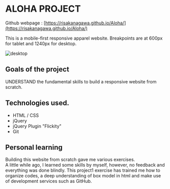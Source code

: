 # ALOHA PROJECT

Github webpage : [https://risakanagawa.github.io/Aloha/](https://risakanagawa.github.io/Aloha/)

This is a mobile-first responsive apparel website.
Breakpoints are at 600px for tablet and 1240px for desktop.

![desktop](https://user-images.githubusercontent.com/30381475/52098939-e6871000-2585-11e9-9845-5a532195c6ed.png)

## Goals of the project

UNDERSTAND the fundamental skills to build a responsive website from scratch.

## Technologies used.

- HTML / CSS
- jQuery
- jQuery Plugin "Flickity"
- Git

## Personal learning

Building this website from scratch gave me various exercises.<br>
A little while ago, I learned some skills by myself, however, no feedback and everything was done blindly. This project1 exercise has trained me how to organize codes, a deep understanding of box model in html and make use of development services such as GitHub.
